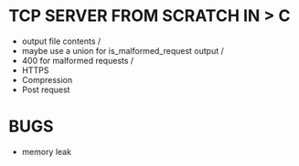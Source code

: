 # TCP SERVER FROM SCRATCH IN > C
- output file contents /
- maybe use a union for is_malformed_request output /
- 400 for malformed requests /
- HTTPS
- Compression
- Post request

# BUGS
- memory leak
